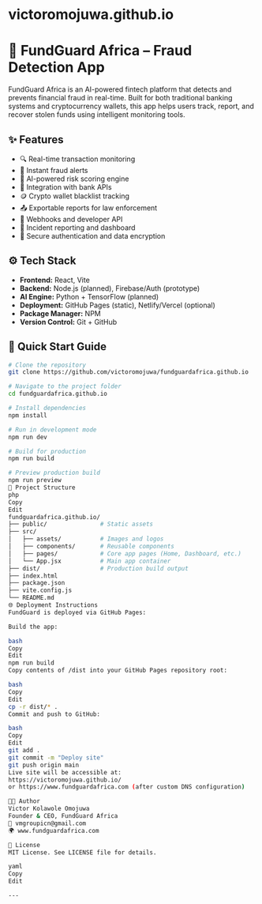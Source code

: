 # victoromojuwa.github.io
# 🚨 FundGuard Africa – Fraud Detection App

FundGuard Africa is an AI-powered fintech platform that detects and prevents financial fraud in real-time. Built for both traditional banking systems and cryptocurrency wallets, this app helps users track, report, and recover stolen funds using intelligent monitoring tools.

## ✨ Features

- 🔍 Real-time transaction monitoring  
- 🚨 Instant fraud alerts  
- 🧠 AI-powered risk scoring engine  
- 🏦 Integration with bank APIs  
- 🪙 Crypto wallet blacklist tracking  
- 📤 Exportable reports for law enforcement  
- 📡 Webhooks and developer API  
- 🧾 Incident reporting and dashboard  
- 🔐 Secure authentication and data encryption  

## ⚙️ Tech Stack

- **Frontend:** React, Vite  
- **Backend:** Node.js (planned), Firebase/Auth (prototype)  
- **AI Engine:** Python + TensorFlow (planned)  
- **Deployment:** GitHub Pages (static), Netlify/Vercel (optional)  
- **Package Manager:** NPM  
- **Version Control:** Git + GitHub  

## 🚀 Quick Start Guide

```bash
# Clone the repository
git clone https://github.com/victoromojuwa/fundguardafrica.github.io

# Navigate to the project folder
cd fundguardafrica.github.io

# Install dependencies
npm install

# Run in development mode
npm run dev

# Build for production
npm run build

# Preview production build
npm run preview
📁 Project Structure
php
Copy
Edit
fundguardafrica.github.io/
├── public/               # Static assets
├── src/
│   ├── assets/           # Images and logos
│   ├── components/       # Reusable components
│   ├── pages/            # Core app pages (Home, Dashboard, etc.)
│   └── App.jsx           # Main app container
├── dist/                 # Production build output
├── index.html
├── package.json
├── vite.config.js
└── README.md
🌐 Deployment Instructions
FundGuard is deployed via GitHub Pages:

Build the app:

bash
Copy
Edit
npm run build
Copy contents of /dist into your GitHub Pages repository root:

bash
Copy
Edit
cp -r dist/* .
Commit and push to GitHub:

bash
Copy
Edit
git add .
git commit -m "Deploy site"
git push origin main
Live site will be accessible at:
https://victoromojuwa.github.io/
or https://www.fundguardafrica.com (after custom DNS configuration)

🧑‍💼 Author
Victor Kolawole Omojuwa
Founder & CEO, FundGuard Africa
📧 vmgroupicn@gmail.com
🌍 www.fundguardafrica.com

📄 License
MIT License. See LICENSE file for details.

yaml
Copy
Edit

---











